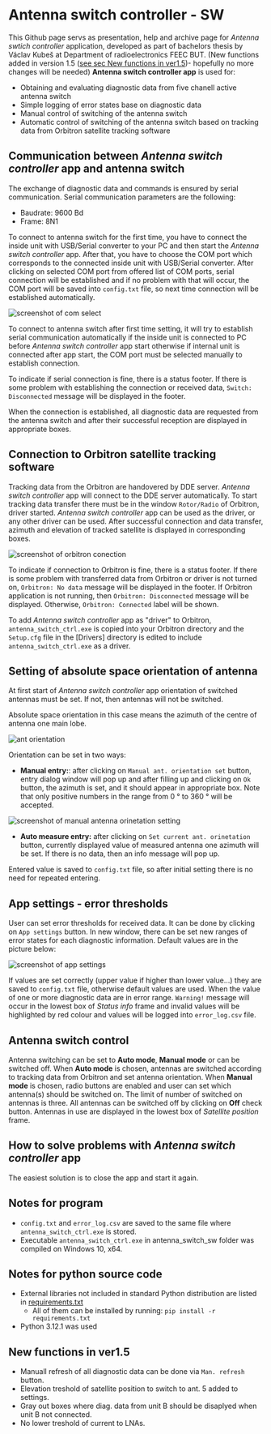 ﻿# Antenna switch controller - SW

This Github page servs as presentation, help and archive page for *Antenna swtich controller* application, developed as part of bachelors thesis by Václav Kubeš at Department of radioelectronics FEEC BUT.
(New functions added in version 1.5 ([see sec New functions in ver1.5](#new-functions-in-ver15))- hopefully no more changes will be needed)
**Antenna switch controller app** is used for: 

 - Obtaining and evaluating diagnostic data from five chanell active antenna switch
 - Simple logging of error states base on diagnostic data
 - Manual control of switching of the antenna switch
 - Automatic control of switching of the antenna switch based on tracking data from Orbitron satellite tracking software

## Communication between *Antenna switch controller* app and antenna switch

The exchange of diagnostic data and commands is ensured by serial communication. 
Serial communication parameters are the following:

 - Baudrate: 9600 Bd
 - Frame: 8N1

To connect to antenna switch for the first time, you have to connect the inside unit with USB/Serial converter to your PC and then start the *Antenna switch controller* app. After that, you have to choose the COM port which corresponds to the connected inside unit with USB/Serial converter. After clicking on selected COM port from offered list of COM ports, serial connection will be established and if no problem with that will occur, the COM port will be saved into `config.txt` file, so next time connection will be established automatically. 

![screenshot of com select](/figs/ser_conn_COM_select.jpg)

To connect to antenna switch after first time setting, it will try to establish serial communication automatically if the inside unit is connected to PC before *Antenna switch controller* app start otherwise if internal unit is connected after app start, the COM port must be selected manually to establish connection.

To indicate if serial connection is fine, there is a status footer. If there is some problem with establishing the connection or received data,  `Switch: Disconnected` message will be displayed in the footer. 

When the connection is established, all diagnostic data are requested from the antenna switch and after their successful reception are displayed in appropriate boxes.

## Connection to Orbitron satellite tracking software
Tracking data from the Orbitron are handovered by DDE server. *Antenna switch controller* app will connect to the DDE server automatically. To start tracking data transfer there must be in the window `Rotor/Radio` of Orbitron, driver started. *Antenna switch controller* app  can be used as the driver, or any other driver can be used.  After successful connection and data transfer, azimuth and elevation of tracked satellite is displayed in corresponding boxes.

![screenshot of orbitron conection](/figs/orbitron_conn.jpg)

To indicate if connection to Orbitron is fine, there is a status footer. If there is some problem with transferred data from Orbitron or driver is not turned on,  `Orbitron: No data` message will be displayed in the footer. If Orbitron application is not running, then `Orbitron: Disconnected` message will be displayed. Otherwise, `Orbitron: Connected` label will be shown.

To add *Antenna switch controller* app as "driver" to Orbitron, `antenna_switch_ctrl.exe` is copied into your Orbitron directory and the `Setup.cfg` file in the [Drivers] directory is edited to include `antenna_switch_ctrl.exe` as a driver.
## Setting of absolute space orientation of antenna
At first start of *Antenna switch controller* app  orientation of switched antennas must be set. If not, then antennas will not be switched.

Absolute space orientation in this case means the azimuth of the centre of antenna one main lobe.

![ant orientation](/figs/ant_or_fig.jpg)

Orientation can be set in two ways:

 - **Manual entry:**: after clicking on `Manual ant. orientation set` button, entry dialog window will pop up and after filling up and clicking on `Ok` button, the azimuth is set, and it should appear in appropriate box. Note that only positive numbers in the range from 0 ° to 360 ° will be accepted.

![screenshot of manual antenna orinetation setting](/figs/ant_or_M_set.jpg)
   
 - **Auto measure entry:** after clicking on `Set current ant. orinetation` button, currently displayed value of measured antenna one azimuth will be set. If there is no data, then an info message will pop up.

Entered value is saved to `config.txt` file, so after initial setting there is no need for repeated entering.

## App settings - error thresholds
User can set error thresholds for received data. It can be done by clicking on `App settings` button. In new window, there can be set new ranges of error states for each diagnostic information. Default values are in the picture below:

![screenshot of app settings](/figs/app_settings.jpg)

If values are set correctly (upper value if higher than lower value...) they are saved to `config.txt` file, otherwise default values are used. 
When the value of one or more diagnostic data are in error range. `Warning!` message will occur in the lowest box of *Status info* frame and invalid values will be highlighted by red colour and values will be logged into `error_log.csv` file.

## Antenna switch control
Antenna switching can be set to **Auto mode**, **Manual mode** or can be switched off. 
When **Auto mode** is chosen, antennas are switched according to tracking data from Orbitron and set antenna orientation.
When **Manual mode** is chosen, radio buttons are enabled and user can set which antenna(s) should be switched on. The limit of number of switched on antennas is three.
All antennas can be switched off by clicking on **Off** check button.
Antennas in use are displayed in the lowest box of *Satellite position* frame.

## How to solve problems with *Antenna switch controller* app
The easiest solution is to close the app and start it again.

## Notes for program
- `config.txt` and `error_log.csv` are saved to the same file where `antenna_switch_ctrl.exe` is stored.
- Executable `antenna_switch_ctrl.exe` in antenna_switch_sw folder was compiled on Windows 10, x64.

## Notes for python source code
- External libraries not included in standard Python distribution are listed in [requirements.txt](/antenna_switch_sw/requirements.txt)
  - All of them can be installed by running: `pip install -r requirements.txt`
- Python 3.12.1 was used

## New functions in ver1.5
- Manuall refresh of all diagnostic data can be done via `Man. refresh` button.
- Elevation treshold of satellite position to switch to ant. 5 added to settings.
- Gray out boxes where diag. data from unit B should be disaplyed when unit B not connected.
- No lower treshold of current to LNAs.
